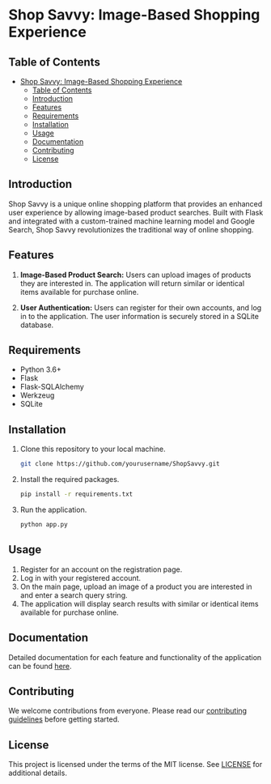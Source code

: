 # Shop Savvy: Image-Based Shopping Experience

## Table of Contents
- [Shop Savvy: Image-Based Shopping Experience](#shop-savvy-image-based-shopping-experience)
  - [Table of Contents](#table-of-contents)
  - [Introduction](#introduction)
  - [Features](#features)
  - [Requirements](#requirements)
  - [Installation](#installation)
  - [Usage](#usage)
  - [Documentation](#documentation)
  - [Contributing](#contributing)
  - [License](#license)

## Introduction
Shop Savvy is a unique online shopping platform that provides an enhanced user experience by allowing image-based product searches. Built with Flask and integrated with a custom-trained machine learning model and Google Search, Shop Savvy revolutionizes the traditional way of online shopping.

## Features
1. **Image-Based Product Search:** Users can upload images of products they are interested in. The application will return similar or identical items available for purchase online.

2. **User Authentication:** Users can register for their own accounts, and log in to the application. The user information is securely stored in a SQLite database.

## Requirements
- Python 3.6+
- Flask
- Flask-SQLAlchemy
- Werkzeug
- SQLite

## Installation
1. Clone this repository to your local machine.
    ```bash
    git clone https://github.com/yourusername/ShopSavvy.git
    ```

2. Install the required packages.
    ```bash
    pip install -r requirements.txt
    ```

3. Run the application.
    ```bash
    python app.py
    ```

## Usage
1. Register for an account on the registration page.
2. Log in with your registered account.
3. On the main page, upload an image of a product you are interested in and enter a search query string.
4. The application will display search results with similar or identical items available for purchase online.

## Documentation
Detailed documentation for each feature and functionality of the application can be found [here](https://rishavnathpati.github.io/ShopSavvy/docs.html).

## Contributing
We welcome contributions from everyone. Please read our [contributing guidelines](CONTRIBUTING.md) before getting started.

## License
This project is licensed under the terms of the MIT license. See [LICENSE](LICENSE) for additional details.

